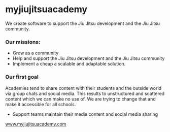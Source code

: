 # myjiujitsuacademy

We create software to support the Jiu Jitsu development and the Jiu Jitsu community. 

### Our missions:
* Grow as a community
* Help and support the Jiu Jitsu development and the Jiu Jitsu community
* Implement a cheap a scalable and adaptable solution. 

### Our first goal
Academies tend to share content with their students and the outside world via group chats and social media. This results to unstructured and scattered content which we can make no use of. We are trying to change that and make it accessible for all schools.
* Support teams maintain their media content and social media sharing



www.myjiujitsuacademy.com
